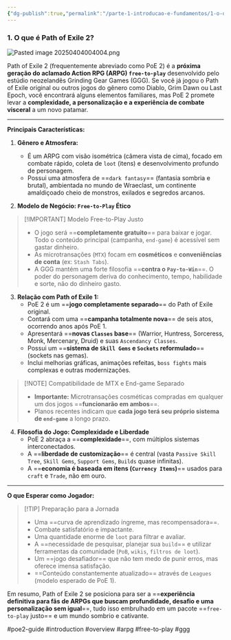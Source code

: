 ```yaml
---
{"dg-publish":true,"permalink":"/parte-1-introducao-e-fundamentos/1-o-que-e-path-of-exile-2/"}
---
```


### 1. O que é Path of Exile 2?

![Pasted image 20250404004004.png](/img/user/ANEXOS/Pasted%20image%2020250404004004.png)

Path of Exile 2 (frequentemente abreviado como PoE 2) é a **próxima geração do aclamado Action RPG (ARPG) `free-to-play`** desenvolvido pelo estúdio neozelandês Grinding Gear Games (GGG). Se você já jogou o Path of Exile original ou outros jogos do gênero como Diablo, Grim Dawn ou Last Epoch, você encontrará alguns elementos familiares, mas PoE 2 promete levar a **complexidade, a personalização e a experiência de combate visceral** a um novo patamar.

---

**Principais Características:**

1.  **Gênero e Atmosfera:**
    *   É um ARPG com visão isométrica (câmera vista de cima), focado em combate rápido, coleta de `loot` (itens) e desenvolvimento profundo de personagem.
    *   Possui uma atmosfera de ==`dark fantasy`== (fantasia sombria e brutal), ambientada no mundo de Wraeclast, um continente amaldiçoado cheio de monstros, exilados e segredos arcanos.

2.  **Modelo de Negócio: `Free-to-Play` Ético**

> [!IMPORTANT] Modelo Free-to-Play Justo
> *   O jogo será ==**completamente gratuito**== para baixar e jogar. Todo o conteúdo principal (campanha, `end-game`) é acessível sem gastar dinheiro.
> *   As microtransações (`MTX`) focam em **cosméticos** e **conveniências de conta** (ex: `Stash Tabs`).
> *   A GGG mantém uma forte filosofia ==**contra o `Pay-to-Win`**==. O poder do personagem deriva do conhecimento, tempo, habilidade e sorte, não do dinheiro gasto.

3.  **Relação com Path of Exile 1:**
    *   PoE 2 é um ==**jogo completamente separado**== do Path of Exile original.
    *   Contará com uma ==**campanha totalmente nova**== de seis atos, ocorrendo anos após PoE 1.
    *   Apresentará ==**novas `Classes` base**== (Warrior, Huntress, Sorceress, Monk, Mercenary, Druid) e suas `Ascendancy Classes`.
    *   Possui um ==**sistema de `Skill Gems` e `Sockets` reformulado**== (sockets nas gemas).
    *   Inclui melhorias gráficas, animações refeitas, `boss fights` mais complexas e outras modernizações.

> [!NOTE] Compatibilidade de MTX e End-game Separado
> *   **Importante:** Microtransações cosméticas compradas em qualquer um dos jogos ==**funcionarão em ambos**==.
> *   Planos recentes indicam que **cada jogo terá seu próprio sistema de `end-game`** a longo prazo.

4.  **Filosofia do Jogo: Complexidade e Liberdade**
    *   PoE 2 abraça a ==**complexidade**==, com múltiplos sistemas interconectados.
    *   A ==**liberdade de customização**== é central (vasta `Passive Skill Tree`, `Skill Gems`, `Support Gems`, `Builds` quase infinitas).
    *   A ==**economia é baseada em itens (`Currency Items`)**== usados para `craft` e `Trade`, não em ouro.

---

**O que Esperar como Jogador:**

> [!TIP] Preparação para a Jornada
> *   Uma ==curva de aprendizado íngreme, mas recompensadora==.
> *   Combate satisfatório e impactante.
> *   Uma quantidade enorme de `loot` para filtrar e avaliar.
> *   A ==necessidade de pesquisar, planejar sua `build`== e utilizar ferramentas da comunidade (`PoB`, `wikis`, `filtros de loot`).
> *   Um ==jogo desafiador== que não tem medo de punir erros, mas oferece imensa satisfação.
> *   ==Conteúdo constantemente atualizado== através de `Leagues` (modelo esperado de PoE 1).

Em resumo, Path of Exile 2 se posiciona para ser a ==**experiência definitiva para fãs de ARPGs que buscam profundidade, desafio e uma personalização sem igual**==, tudo isso embrulhado em um pacote ==`free-to-play` justo== e um mundo sombrio e cativante.

#poe2-guide #introduction #overview #arpg #free-to-play #ggg